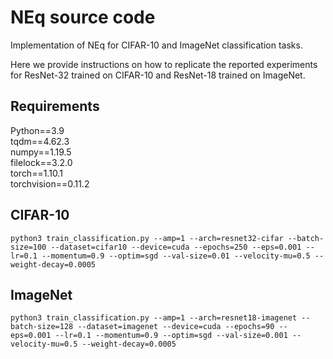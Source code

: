 # NEq source code

Implementation of NEq for CIFAR-10 and ImageNet classification tasks.

Here we provide instructions on how to replicate the reported experiments for ResNet-32 trained on CIFAR-10 and
ResNet-18 trained on ImageNet.

## Requirements

Python==3.9 \
tqdm==4.62.3 \
numpy==1.19.5 \
filelock==3.2.0 \
torch==1.10.1 \
torchvision==0.11.2

## CIFAR-10

`python3 train_classification.py --amp=1 --arch=resnet32-cifar --batch-size=100 --dataset=cifar10 --device=cuda --epochs=250 --eps=0.001 --lr=0.1 --momentum=0.9 --optim=sgd --val-size=0.01 --velocity-mu=0.5 --weight-decay=0.0005`

## ImageNet

`python3 train_classification.py --amp=1 --arch=resnet18-imagenet --batch-size=128 --dataset=imagenet --device=cuda --epochs=90 --eps=0.001 --lr=0.1 --momentum=0.9 --optim=sgd --val-size=0.001 --velocity-mu=0.5 --weight-decay=0.0005`